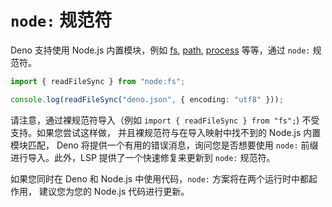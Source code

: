 # `node:` 规范符

Deno 支持使用 Node.js 内置模块，例如
[fs](https://nodejs.org/api/fs.html#file-system),
[path](https://nodejs.org/api/path.html#path),
[process](https://nodejs.org/api/process.html#process) 等等，通过 `node:`
规范符。

```ts
import { readFileSync } from "node:fs";

console.log(readFileSync("deno.json", { encoding: "utf8" }));
```

请注意，通过裸规范符导入（例如 `import { readFileSync } from "fs";`)
不受支持。如果您尝试这样做， 并且裸规范符与在导入映射中找不到的 Node.js
内置模块匹配， Deno 将提供一个有用的错误消息，询问您是否想要使用 `node:`
前缀进行导入。此外，LSP 提供了一个快速修复来更新到 `node:` 规范符。

如果您同时在 Deno 和 Node.js 中使用代码，`node:` 方案将在两个运行时中都起作用，
建议您为您的 Node.js 代码进行更新。

